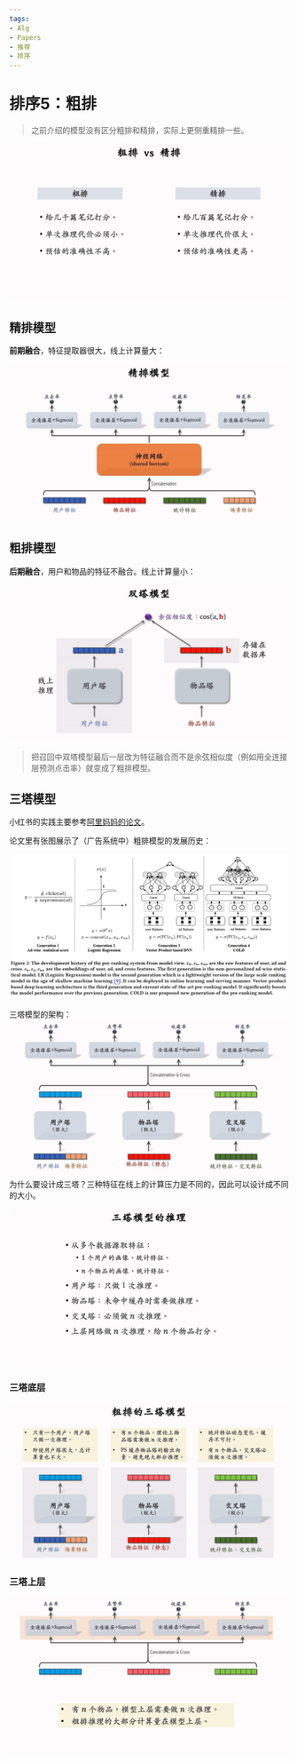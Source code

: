 ```yaml
---
tags:
- Alg
- Papers
- 推荐
- 排序
---
```


# 排序5：粗排
>
> 之前介绍的模型没有区分粗排和精排，实际上更侧重精排一些。

![IMAGE_1753594488154](assets/IMAGE_1753594488154.png)

## 精排模型

**前期融合**，特征提取器很大，线上计算量大：

![IMAGE_1753594515908](assets/IMAGE_1753594515908.png)

## 粗排模型

**后期融合**，用户和物品的特征不融合。线上计算量小：

![IMAGE_1753594616940](assets/IMAGE_1753594616940.png)

> 把召回中双塔模型最后一层改为特征融合而不是余弦相似度（例如用全连接层预测点击率）就变成了粗排模型。

## 三塔模型

小红书的实践主要参考[阿里妈妈的论文](https://arxiv.org/abs/2007.16122)。

论文里有张图展示了（广告系统中）粗排模型的发展历史：

![](assets/2025-07-27-16-14-42.png)

三塔模型的架构：
![IMAGE_1753594799384](assets/IMAGE_1753594799384.png)
为什么要设计成三塔？三种特征在线上的计算压力是不同的，因此可以设计成不同的大小。

![IMAGE_1753595107423_523](assets/IMAGE_1753595107423_523.png)

### 三塔底层

![IMAGE_1753594934008](assets/IMAGE_1753594934008.png)

### 三塔上层

![IMAGE_1753595015519](assets/IMAGE_1753595015519.png)
